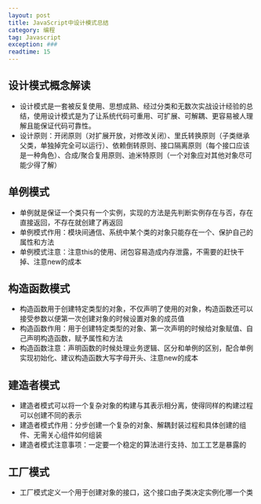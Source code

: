 ```yaml
---
layout: post
title: JavaScript中设计模式总结
category: 编程
tag: Javascript
exception: ###
readtime: 15
---
```


## 设计模式概念解读
* 设计模式是一套被反复使用、思想成熟、经过分类和无数次实战设计经验的总结，使用设计模式是为了让系统代码可重用、可扩展、可解耦、更容易被人理解且能保证代码可靠性。
* 设计原则：开闭原则（对扩展开放，对修改关闭）、里氏转换原则（子类继承父类，单独掉完全可以运行）、依赖倒转原则、接口隔离原则（每个接口应该是一种角色）、合成/聚合复用原则、迪米特原则（一个对象应对其他对象尽可能少得了解）

## 单例模式
* 单例就是保证一个类只有一个实例，实现的方法是先判断实例存在与否，存在直接返回，不存在就创建了再返回
* 单例模式作用：模块间通信、系统中某个类的对象只能存在一个、保护自己的属性和方法
* 单例模式注意：注意this的使用、闭包容易造成内存泄露，不需要的赶快干掉、注意new的成本

## 构造函数模式
* 构造函数用于创建特定类型的对象，不仅声明了使用的对象，构造函数还可以接受参数以便第一次创建对象的时候设置对象的成员值
* 构造函数作用：用于创建特定类型的对象、第一次声明的时候给对象赋值、自己声明构造函数，赋予属性和方法
* 构造函数注意：声明函数的时候处理业务逻辑、区分和单例的区别，配合单例实现初始化、建议构造函数大写字母开头、注意new的成本

## 建造者模式
* 建造者模式可以将一个复杂对象的构建与其表示相分离，使得同样的构建过程可以创建不同的表示
* 建造者模式作用：分步创建一个复杂的对象、解耦封装过程和具体创建的组件、无需关心组件如何组装
* 建造者模式注意事项：一定要一个稳定的算法进行支持、加工工艺是暴露的

## 工厂模式
* 工厂模式定义一个用于创建对象的接口，这个接口由子类决定实例化哪一个类




